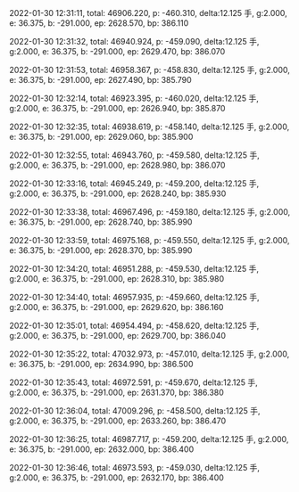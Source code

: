 2022-01-30 12:31:11, total: 46906.220, p: -460.310, delta:12.125 手, g:2.000, e: 36.375, b: -291.000, ep: 2628.570, bp: 386.110

2022-01-30 12:31:32, total: 46940.924, p: -459.090, delta:12.125 手, g:2.000, e: 36.375, b: -291.000, ep: 2629.470, bp: 386.070

2022-01-30 12:31:53, total: 46958.367, p: -458.830, delta:12.125 手, g:2.000, e: 36.375, b: -291.000, ep: 2627.490, bp: 385.790

2022-01-30 12:32:14, total: 46923.395, p: -460.020, delta:12.125 手, g:2.000, e: 36.375, b: -291.000, ep: 2626.940, bp: 385.870

2022-01-30 12:32:35, total: 46938.619, p: -458.140, delta:12.125 手, g:2.000, e: 36.375, b: -291.000, ep: 2629.060, bp: 385.900

2022-01-30 12:32:55, total: 46943.760, p: -459.580, delta:12.125 手, g:2.000, e: 36.375, b: -291.000, ep: 2628.980, bp: 386.070

2022-01-30 12:33:16, total: 46945.249, p: -459.200, delta:12.125 手, g:2.000, e: 36.375, b: -291.000, ep: 2628.240, bp: 385.930

2022-01-30 12:33:38, total: 46967.496, p: -459.180, delta:12.125 手, g:2.000, e: 36.375, b: -291.000, ep: 2628.740, bp: 385.990

2022-01-30 12:33:59, total: 46975.168, p: -459.550, delta:12.125 手, g:2.000, e: 36.375, b: -291.000, ep: 2628.370, bp: 385.990

2022-01-30 12:34:20, total: 46951.288, p: -459.530, delta:12.125 手, g:2.000, e: 36.375, b: -291.000, ep: 2628.310, bp: 385.980

2022-01-30 12:34:40, total: 46957.935, p: -459.660, delta:12.125 手, g:2.000, e: 36.375, b: -291.000, ep: 2629.620, bp: 386.160

2022-01-30 12:35:01, total: 46954.494, p: -458.620, delta:12.125 手, g:2.000, e: 36.375, b: -291.000, ep: 2629.700, bp: 386.040

2022-01-30 12:35:22, total: 47032.973, p: -457.010, delta:12.125 手, g:2.000, e: 36.375, b: -291.000, ep: 2634.990, bp: 386.500

2022-01-30 12:35:43, total: 46972.591, p: -459.670, delta:12.125 手, g:2.000, e: 36.375, b: -291.000, ep: 2631.370, bp: 386.380

2022-01-30 12:36:04, total: 47009.296, p: -458.500, delta:12.125 手, g:2.000, e: 36.375, b: -291.000, ep: 2633.260, bp: 386.470

2022-01-30 12:36:25, total: 46987.717, p: -459.200, delta:12.125 手, g:2.000, e: 36.375, b: -291.000, ep: 2632.000, bp: 386.400

2022-01-30 12:36:46, total: 46973.593, p: -459.030, delta:12.125 手, g:2.000, e: 36.375, b: -291.000, ep: 2632.170, bp: 386.400